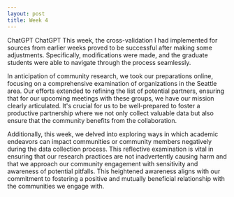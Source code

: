 ```yaml
---
layout: post
title: Week 4
---
```


ChatGPT
ChatGPT
This week, the cross-validation I had implemented for sources from earlier weeks proved to be successful after making some adjustments. Specifically, modifications were made, and the graduate students were able to navigate through the process seamlessly.

In anticipation of community research, we took our preparations online, focusing on a comprehensive examination of organizations in the Seattle area. Our efforts extended to refining the list of potential partners, ensuring that for our upcoming meetings with these groups, we have our mission clearly articulated. It's crucial for us to be well-prepared to foster a productive partnership where we not only collect valuable data but also ensure that the community benefits from the collaboration.

Additionally, this week, we delved into exploring ways in which academic endeavors can impact communities or community members negatively during the data collection process. This reflective examination is vital in ensuring that our research practices are not inadvertently causing harm and that we approach our community engagement with sensitivity and awareness of potential pitfalls. This heightened awareness aligns with our commitment to fostering a positive and mutually beneficial relationship with the communities we engage with.
